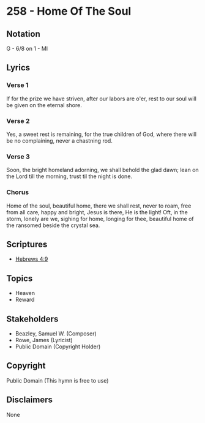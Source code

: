 # 258 - Home Of The Soul

## Notation

G - 6/8 on 1 - MI

## Lyrics

### Verse 1

If for the prize we have striven, after our labors are o'er, rest to our soul will be given on the eternal shore.

### Verse 2

Yes, a sweet rest is remaining, for the true children of God, where there will be no complaining, never a chastning rod.

### Verse 3

Soon, the bright homeland adorning, we shall behold the glad dawn; lean on the Lord till the morning, trust til the night is done.

### Chorus

Home of the soul, beautiful home, there we shall rest, never to roam, free from all care, happy and bright, Jesus is there, He is the light! Oft, in the storm, lonely are we, sighing for home, longing for thee, beautiful home of the ransomed beside the crystal sea.


## Scriptures

- [Hebrews 4:9](https://www.biblegateway.com/passage/?search=Hebrews%204%3A9)

## Topics

- Heaven
- Reward

## Stakeholders

- Beazley, Samuel W. (Composer)
- Rowe, James (Lyricist)
- Public Domain (Copyright Holder)

## Copyright

Public Domain
(This hymn is free to use)

## Disclaimers

None

